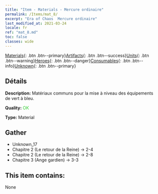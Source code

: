 ```yaml
---
title: "Item - Materials - Mercure ordinaire"
permalink: /Items/mat_8/
excerpt: "Era of Chaos  Mercure ordinaire"
last_modified_at: 2021-03-24
locale: fr
ref: "mat_8.md"
toc: false
classes: wide
---
```

 [Materials](/fr/Items/){: .btn .btn--primary}[Artifacts](/fr/Items/Artifacts/){: .btn .btn--success}[Units](/fr/Items/Units/){: .btn .btn--warning}[Heroes](/fr/Items/Heroes/){: .btn .btn--danger}[Consumables](/fr/Items/Consumables/){: .btn .btn--info}[Unknown](/fr/Items/Unknown/){: .btn .btn--primary}

## Détails
 **Description:** Matériaux communs pour la mise à niveau des équipements de vert à bleu.

 **Quality:** <span style="color: #32CD32">OK</span>

 **Type:** Material

## Gather

*    Unknown_17 
*    Chapitre 2 (Le retour de la Reine) -> 2-4 
*    Chapitre 2 (Le retour de la Reine) -> 2-8 
*    Chapitre 3 (Ange gardien) -> 3-3 

## This item contains:

  None

